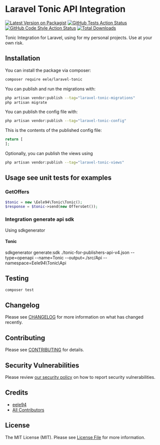 # Laravel Tonic API Integration

[![Latest Version on Packagist](https://img.shields.io/packagist/v/eele/laravel-tonic.svg?style=flat-square)](https://packagist.org/packages/eele/laravel-tonic)
[![GitHub Tests Action Status](https://img.shields.io/github/actions/workflow/status/eele/laravel-tonic/run-tests.yml?branch=main&label=tests&style=flat-square)](https://github.com/eele/laravel-tonic/actions?query=workflow%3Arun-tests+branch%3Amain)
[![GitHub Code Style Action Status](https://img.shields.io/github/actions/workflow/status/eele/laravel-tonic/fix-php-code-style-issues.yml?branch=main&label=code%20style&style=flat-square)](https://github.com/eele/laravel-tonic/actions?query=workflow%3A"Fix+PHP+code+style+issues"+branch%3Amain)
[![Total Downloads](https://img.shields.io/packagist/dt/eele/laravel-tonic.svg?style=flat-square)](https://packagist.org/packages/eele/laravel-tonic)

Tonic Integration for Laravel, using for my personal projects.
Use at your own risk.

## Installation

You can install the package via composer:

```bash
composer require eele/laravel-tonic
```

You can publish and run the migrations with:

```bash
php artisan vendor:publish --tag="laravel-tonic-migrations"
php artisan migrate
```

You can publish the config file with:

```bash
php artisan vendor:publish --tag="laravel-tonic-config"
```

This is the contents of the published config file:

```php
return [
];
```

Optionally, you can publish the views using

```bash
php artisan vendor:publish --tag="laravel-tonic-views"
```

## Usage see unit tests for examples

### GetOffers
```php
$tonic = new \Eele94\Tonic\Tonic();
$response = $tonic->send(new OffersGet());
```

### Integration generate api sdk
Using sdkgenerator

#### Tonic
sdkgenerator generate:sdk ./tonic-for-publishers-api-v4.json --type=openapi --name=Tonic --output=./src/Api --namespace=Eele94\\Tonic\\Api

## Testing

```bash
composer test
```

## Changelog

Please see [CHANGELOG](CHANGELOG.md) for more information on what has changed recently.

## Contributing

Please see [CONTRIBUTING](CONTRIBUTING.md) for details.

## Security Vulnerabilities

Please review [our security policy](../../security/policy) on how to report security vulnerabilities.

## Credits

- [eele94](https://github.com/eele)
- [All Contributors](../../contributors)

## License

The MIT License (MIT). Please see [License File](LICENSE.md) for more information.
